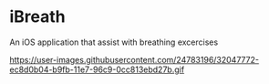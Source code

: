 # iBreath
An iOS application that assist with breathing excercises

https://user-images.githubusercontent.com/24783196/32047772-ec8d0b04-b9fb-11e7-96c9-0cc813ebd27b.gif
